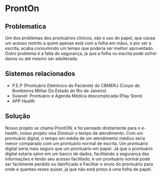 # ProntOn

<h2>Problematica</h2>
Um dos problemas dos prontuários clínicos, são o uso do papel, que causa um acesso restrito a quem apenas está com a folha em mãos, e por ser a escrita, acaba consumindo um tempo que poderia ser melhor aproveitado.
Outro problema é a falta de segurança, já que a folha ou escrita pode sofrer danos ou até mesmo ser adulterada.

<h2> Sistemas relacionados </h2>
<ul> 
<li>P.E.P (Prontuário Eletrônico do Paciente) do CBMERJ (Corpo de Bombeiros Militar Do Estado do Rio de Janeiro)</li>
<li>Svianet: Prontuário e Agenda Médica descomplicada (Play Store)</li>
<li> APP Health</li>
</ul>

<h2> Solução</h2>
Nosso projeto se chama ProntON, e foi pensado diretamente para o e-health, nosso projeto visa Diminuir o tempo de atendimento. Com um prontuário digital, o tempo em média de um atendimento médico seria menor comparado com um prontuário normal de escrita.
Um prontuário digital seria mais seguro que um prontuário em papel. Já que o prontuário digital estaria salvo em um banco de dados, facilitando a segurança das informações e tendo seu acesso facilitado, e um prontuário normal pode ser facilmente perdido ou danificado
e Facilitar o envio do prontuário para onde e quantas vezes quiser, já que não está preso à uma folha de papel.

